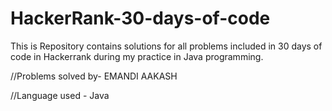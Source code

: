 # HackerRank-30-days-of-code

This is Repository contains solutions for all problems included in 30 days of code in Hackerrank during my practice in Java programming.

//Problems solved by- EMANDI AAKASH

//Language used - Java
